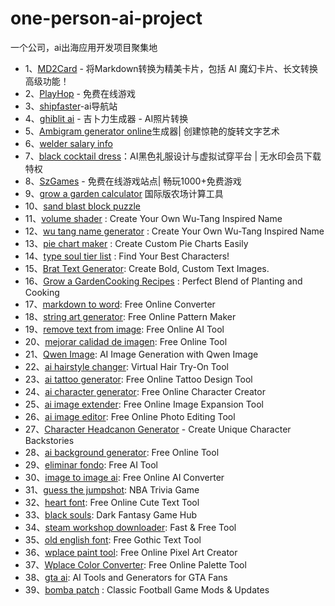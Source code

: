 # one-person-ai-project
一个公司，ai出海应用开发项目聚集地

- 1、[MD2Card](https://md2card.online/)  - 将Markdown转换为精美卡片，包括 AI 魔幻卡片、长文转换高级功能！
- 2、[PlayHop](https://playhop.vip/) - 免费在线游戏
- 3、[shipfaster](https://www.shipfaster.online/)-ai导航站
- 4、[ghiblit ai](https://www.ghibligenerator.vip/) - 吉卜力生成器 - AI照片转换
- 5、[Ambigram generator online](https://www.ambigramgeneratoronline.org/)生成器| 创建惊艳的旋转文字艺术
- 6、[welder salary info](https://www.weldersalaryinfo.com/)
- 7、[black cocktail dress](https://www.blackcocktaildress.org/)：AI黑色礼服设计与虚拟试穿平台 | 无水印会员下载特权
- 8、[SzGames](https://sz-games.online/) - 免费在线游戏站点| 畅玩1000+免费游戏
- 9、[grow a garden calculator](https://www.growagarden-calculator.net/) 国际版农场计算工具
- 10、[sand blast block puzzle](https://sand-blast-block-puzzle.com/)
- 11、[volume shader](https://volume-shader.net/) : Create Your Own Wu-Tang Inspired Name
- 12、[wu tang name generator](https://wutang-namegenerator.com/) : Create Your Own Wu-Tang Inspired Name
- 13、[pie chart maker](https://pie-chart-maker.org/) : Create Custom Pie Charts Easily
- 14、[type soul tier list](https://typesoul-tierlist.com/) : Find Your Best Characters!
- 15、[Brat Text Generator](https://brat-text-generator.org): Create Bold, Custom Text Images.
- 16、[Grow a GardenCooking Recipes](https://growagardencookingrecipes.cc/) : Perfect Blend of Planting and Cooking
- 17、[markdown to word](https://markdown-to-word.com/): Free Online Converter
- 18、[string art generator](https://string-art-generator.com/): Free Online Pattern Maker
- 19、[remove text from image](https://removetextfromimage.cc/): Free Online AI Tool
- 20、[mejorar calidad de imagen](https://mejorarcalidaddeimagen.org/): Free Online Tool
- 21、[Qwen Image](https://qwenimage.cc/): AI Image Generation with Qwen Image
- 22、[ai hairstyle changer](https://ai-hairstyle-changer.com/): Virtual Hair Try-On Tool
- 23、[ai tattoo generator](https://ai-tattoo-generator.online/): Free Online Tattoo Design Tool
- 24、[ai character generator](https://aicharactergenerator.cc/): Free Online Character Creator
- 25、[ai image extender](https://aiimageextender.net/): Free Online Image Expansion Tool
- 26、[ai image editor](https://aiimageeditor.cc/): Free Online Photo Editing Tool
- 27、[Character Headcanon Generator](https://headcanon-generator.tools/) - Create Unique Character Backstories
- 28、[ai background generator](https://aibackgroundgenerator.net/): Free Online Tool
- 29、[eliminar fondo](https://eliminar-fondo.com/): Free AI Tool
- 30、[image to image ai](https://image-to-image-ai.net/): Free Online AI Converter
- 31、[guess the jumpshot](https://guess-the-jumpshot.com/): NBA Trivia Game
- 32、[heart font](https://heart-font.com/): Free Online Cute Text Tool
- 33、[black souls](https://black-souls.net/): Dark Fantasy Game Hub
- 34、[steam workshop downloader](https://steamworkshopdownloader.net/): Fast & Free Tool
- 35、[old english font](https://oldenglishfont.org/): Free Gothic Text Tool
- 36、[wplace paint tool](https://wplacepainttool.com/): Free Online Pixel Art Creator
- 37、[Wplace Color Converter](https://wplace-color-converter.com/): Free Online Palette Tool
- 38、[gta ai](https://gtaai.org/): AI Tools and Generators for GTA Fans
- 39、[bomba patch](https://bomba-patch.com/) :  Classic Football Game Mods & Updates


